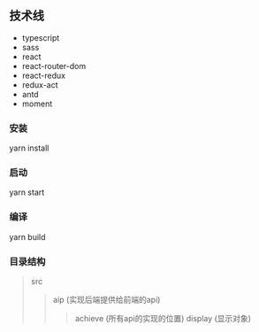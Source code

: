 ## 技术线
  * typescript
  * sass
  * react
  * react-router-dom
  * react-redux
  * redux-act
  * antd
  * moment

### 安装
yarn install

### 启动
yarn start

### 编译
yarn build

### 目录结构
>src
>>aip (实现后端提供给前端的api)
>>>achieve (所有api的实现的位置)
>>display (显示对象)
>>>